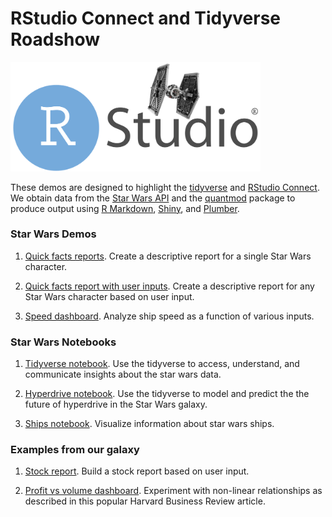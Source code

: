 # RStudio Connect and Tidyverse Roadshow

<img src="img/swars.png" alt="star wars" width="400"/>

These demos are designed to highlight the [tidyverse](http://tidyverse.org) and [RStudio Connect](https://rstudio.com/about/products/connect). We obtain data from the [Star Wars API](http://swapi.co/about) and the [quantmod](https://www.quantmod.com/) package to produce output using [R Markdown](http://rmarkdown.rstudio.com), [Shiny](http://shiny.rstudio.com), and [Plumber](https://www.rplumber.io/).

### Star Wars Demos

1. [Quick facts reports](http://colorado.rstudio.com:3939/content/624/rmd_unparam.html). Create a descriptive report for a single Star Wars character.

2. [Quick facts report with user inputs](http://colorado.rstudio.com:3939/content/807/rmd_param.html). Create a descriptive report for any Star Wars character based on user input.

3. [Speed dashboard](http://colorado.rstudio.com:3939/content/1811/). Analyze ship speed as a function of various inputs. 

### Star Wars Notebooks

1. [Tidyverse notebook](http://colorado.rstudio.com:3939/content/1818/tidyverse_notebook.nb.html). Use the tidyverse to access, understand, and communicate insights about the star wars data.

2. [Hyperdrive notebook](http://colorado.rstudio.com:3939/content/1800/hyperdrive_notebook.nb.html). Use the tidyverse to model and predict the the future of hyperdrive in the Star Wars galaxy.

3. [Ships notebook](http://colorado.rstudio.com:3939/content/1808/notebook.nb.html). Visualize information about star wars ships.

### Examples from our galaxy

1. [Stock report](http://colorado.rstudio.com:3939/content/621/rmd_parameterized_stockreport.html). Build a stock report based on user input.

2. [Profit vs volume dashboard](http://colorado.rstudio.com:3939/content/1807/). Experiment with non-linear relationships as described in this popular Harvard Business Review article.
